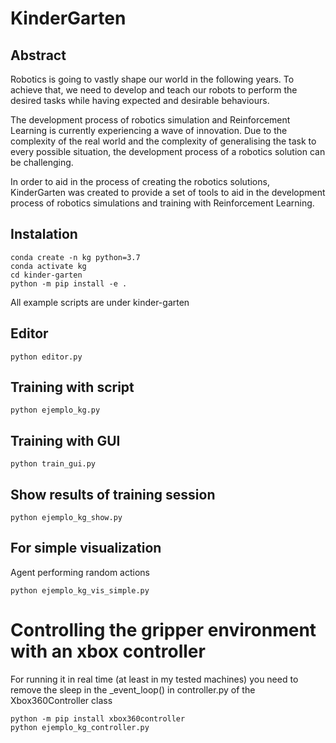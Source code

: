 # KinderGarten

## Abstract
Robotics is going to vastly shape our world in the following years. To achieve that, we need to develop and teach our robots to perform the desired tasks while having expected and desirable behaviours.

The development process of robotics simulation and Reinforcement Learning is currently experiencing a wave of innovation. Due to the complexity of the real world and the complexity of generalising the task to every possible situation, the development process of a robotics solution can be challenging.

In order to aid in the process of creating the robotics solutions, KinderGarten was created to provide a set of tools to aid in the development process of robotics simulations and training with Reinforcement Learning.

## Instalation
```
conda create -n kg python=3.7
conda activate kg
cd kinder-garten
python -m pip install -e .
```
All example scripts are under kinder-garten

## Editor
```
python editor.py
```

## Training with script
```
python ejemplo_kg.py
```

## Training with GUI
```
python train_gui.py
```

## Show results of training session
```
python ejemplo_kg_show.py
```

## For simple visualization
Agent performing random actions
```
python ejemplo_kg_vis_simple.py
```

# Controlling the gripper environment with an xbox controller
For running it in real time (at least in my tested machines) you need to remove the sleep in the _event_loop() in controller.py of the Xbox360Controller class
```
python -m pip install xbox360controller
python ejemplo_kg_controller.py
```
